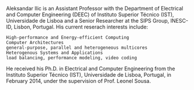  Aleksandar Ilic is an Assistant Professor with the Department of Electrical and Computer Engineering (DEEC) of Instituto Superior Técnico (IST), Universidade de Lisboa and a Senior Researcher at the SIPS Group, INESC-ID, Lisbon, Portugal.
 His current reserach interests include:

    High-performance and Energy-efficient Computing
    Computer Architectures
    general-purpose, parallel and heterogeneous multicores
    Heterogenous Systems and Applications
    load balancing, performance modeling, video coding

 He received his Ph.D. in Electrical and Computer Engineering from the Instituto Superior Técnico (IST), Universidade de Lisboa, Portugal, in February 2014, under the supervision of Prof. Leonel Sousa. 